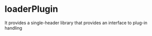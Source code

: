 loaderPlugin
============

It provides a single-header library that provides an interface to plug-in handling
